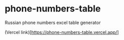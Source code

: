 # phone-numbers-table
Russian phone numbers excel table generator

(Vercel link)[https://phone-numbers-table.vercel.app/]

